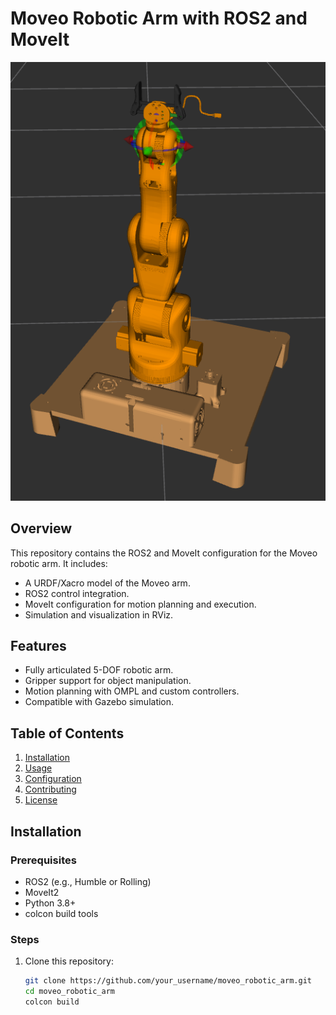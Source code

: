# Moveo Robotic Arm with ROS2 and MoveIt

![Robotic Arm](assets/moveo1.png) <!-- Add an image or GIF of your project if available -->

## Overview
This repository contains the ROS2 and MoveIt configuration for the Moveo robotic arm. It includes:
- A URDF/Xacro model of the Moveo arm.
- ROS2 control integration.
- MoveIt configuration for motion planning and execution.
- Simulation and visualization in RViz.

## Features
- Fully articulated 5-DOF robotic arm.
- Gripper support for object manipulation.
- Motion planning with OMPL and custom controllers.
- Compatible with Gazebo simulation.

## Table of Contents
1. [Installation](#installation)
2. [Usage](#usage)
3. [Configuration](#configuration)
4. [Contributing](#contributing)
5. [License](#license)

## Installation
### Prerequisites
- ROS2 (e.g., Humble or Rolling)
- MoveIt2
- Python 3.8+
- colcon build tools

### Steps
1. Clone this repository:
   ```bash
   git clone https://github.com/your_username/moveo_robotic_arm.git
   cd moveo_robotic_arm
   colcon build
